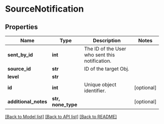 # SourceNotification

## Properties
Name | Type | Description | Notes
------------ | ------------- | ------------- | -------------
**sent_by_id** | **int** | The ID of the User who sent this notification. | 
**source_id** | **str** | ID of the target Obj. | 
**level** | **str** |  | 
**id** | **int** | Unique object identifier. | [optional] 
**additional_notes** | **str, none_type** |  | [optional] 

[[Back to Model list]](../README.md#documentation-for-models) [[Back to API list]](../README.md#documentation-for-api-endpoints) [[Back to README]](../README.md)


